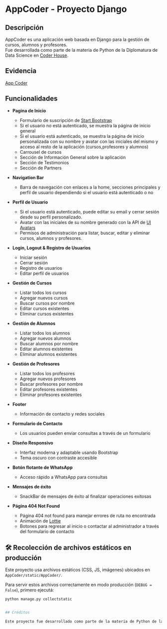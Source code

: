 # AppCoder - Proyecto Django

## Descripción

AppCoder es una aplicación web basada en Django para la gestión de cursos, alumnos y profesores.  
Fue desarrollada como parte de la materia de Python de la Diplomatura de Data Science en [Coder House](https://www.coderhouse.com/).

## Evidencia
[App Coder](https://drive.google.com/file/d/1O2f2A2Lce9UcqAc1qsju-kgBVU7djPFH/view?usp=sharing)

## Funcionalidades

- **Pagina de Inicio**
  - Formulario de suscripción de [Start Bootstrap](https://startbootstrap.com)
  - Si el usuario no está autenticado, se muestra la página de inicio general
  - Si el usuario está autenticado, se muestra la página de inicio personalizada con su nombre y avatar con las iniciales del mismo y acceso al resto de la aplicación (cursos,profesores y alumnos)
  - Carrousel de cursos
  - Sección de Información General sobre la aplicación
  - Sección de Testimonios
  - Sección de Partners

- **Navigation Bar**
  - Barra de navegación con enlaces a la home, secciones principales y perfil de usuario dependiendo si el usuario está autenticado o no  

- **Perfil de Usuario**
  - Si el usuario está autenticado, puede editar su email y cerrar sesión desde su perfil personalizado.
  - Avatar con las iniciales de su nombre generado con la API de [UI Avatars](https://ui-avatars.com/)
  - Permisos de administración para listar, buscar, editar y eliminar cursos, alumnos y profesores. 

- **Login, Logout & Registro de Usuarios**
  - Iniciar sesión
  - Cerrar sesión
  - Registro de usuarios
  - Editar perfil de usuarios

- **Gestión de Cursos**
  - Listar todos los cursos
  - Agregar nuevos cursos
  - Buscar cursos por nombre
  - Editar cursos existentes
  - Eliminar cursos existentes

- **Gestión de Alumnos**
  - Listar todos los alumnos
  - Agregar nuevos alumnos
  - Buscar alumnos por nombre
  - Editar alumnos existentes
  - Eliminar alumnos existentes

- **Gestión de Profesores**
  - Listar todos los profesores
  - Agregar nuevos profesores
  - Buscar profesores por nombre
  - Editar profesores existentes
  - Eliminar profesores existentes

- **Footer**
  - Información de contacto y redes sociales

- **Formulario de Contacto**
  - Los usuarios pueden enviar consultas a través de un formulario

- **Diseño Responsivo**
  - Interfaz moderna y adaptable usando Bootstrap
  - Tema oscuro con contraste accesible

- **Botón flotante de WhatsApp**
  - Acceso rápido a WhatsApp para consultas

- **Mensajes de éxito**
  - SnackBar de mensajes de éxito al finalizar operaciones exitosas

- **Página 404 Not Found**  
  - Página 404 not found para manejar errores de ruta no encontrada 
  - Animación de [Lottie](https://app.lottiefiles.com/)
  - Botones para regresar al inicio o contactar al administrador a través del formulario de contacto

## 🛠️ Recolección de archivos estáticos en producción

Este proyecto usa archivos estáticos (CSS, JS, imágenes) ubicados en `AppCoder/static/AppCoder/`.

Para servir estos archivos correctamente en modo producción (`DEBUG = False`), primero ejecutá:

```bash
python manage.py collectstatic


## Créditos

Este proyecto fue desarrollado como parte de la materia de Python de la Diplomatura de Data Science en [Coder House](https://www.coderhouse.com/)